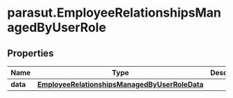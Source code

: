 # parasut.EmployeeRelationshipsManagedByUserRole

## Properties
Name | Type | Description | Notes
------------ | ------------- | ------------- | -------------
**data** | [**EmployeeRelationshipsManagedByUserRoleData**](EmployeeRelationshipsManagedByUserRoleData.md) |  | [optional] 


